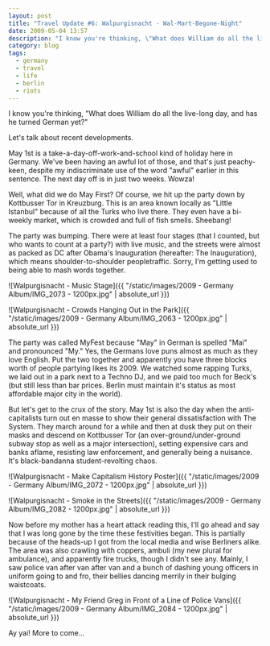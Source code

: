 ```yaml
---
layout: post
title: "Travel Update #6: Walpurgisnacht - Wal-Mart-Begone-Night"
date: 2009-05-04 13:57
description: "I know you're thinking, \"What does William do all the live-long day, and has he turned German yet?\" \r\rLet's talk about recent developments."
category: blog
tags:
  - germany
  - travel
  - life
  - berlin
  - riots
---
```


I know you're thinking, "What does William do all the live-long day, and has he turned German yet?"

Let's talk about recent developments.

May 1st is a take-a-day-off-work-and-school kind of holiday here in Germany. We've been having an awful lot of those, and that's just peachy-keen, despite my indiscriminate use of the word "awful" earlier in this sentence. The next day off is in just two weeks. Wowza!

Well, what did we do May First? Of course, we hit up the party down by Kottbusser Tor in Kreuzburg. This is an area known locally as "Little Istanbul" because of all the Turks who live there. They even have a bi-weekly market, which is crowded and full of fish smells. Sheebang!

The party was bumping. There were at least four stages (that I counted, but who wants to count at a party?) with live music, and the streets were almost as packed as DC after Obama's Inauguration (hereafter: The Inauguration), which means shoulder-to-shoulder peopletraffic. Sorry, I'm getting used to being able to mash words together.

![Walpurgisnacht - Music Stage]({{ "/static/images/2009 - Germany Album/IMG_2073 - 1200px.jpg" | absolute_url }})

![Walpurgisnacht - Crowds Hanging Out in the Park]({{ "/static/images/2009 - Germany Album/IMG_2063 - 1200px.jpg" | absolute_url }})

The party was called MyFest because "May" in German is spelled "Mai" and pronounced "My." Yes, the Germans love puns almost as much as they love English. Put the two together and apparently you have three blocks worth of people partying likes its 2009. We watched some rapping Turks, we laid out in a park next to a Techno DJ, and we paid too much for Beck's (but still less than bar prices. Berlin must maintain it's status as most affordable major city in the world).

But let's get to the crux of the story. May 1st is also the day when the anti-capitalists turn out en masse to show their general dissatisfaction with The System. They march around for a while and then at dusk they put on their masks and descend on Kottbusser Tor (an over-ground/under-ground subway stop as well as a major intersection), setting expensive cars and banks aflame, resisting law enforcement, and generally being a nuisance. It's black-bandanna student-revolting chaos.

![Walpurgisnacht - Make Capitalism History Poster]({{ "/static/images/2009 - Germany Album/IMG_2072 - 1200px.jpg" | absolute_url }})

![Walpurgisnacht - Smoke in the Streets]({{ "/static/images/2009 - Germany Album/IMG_2082 - 1200px.jpg" | absolute_url }})

Now before my mother has a heart attack reading this, I'll go ahead and say that I was long gone by the time these festivities began. This is partially because of the heads-up I got from the local media and wise Berliners alike. The area was also crawling with coppers, ambuli (my new plural for ambulance), and apparently fire trucks, though I didn't see any. Mainly, I saw police van after van after van and a bunch of dashing young officers in uniform going to and fro, their bellies dancing merrily in their bulging waistcoats.

![Walpurgisnacht - My Friend Greg in Front of a Line of Police Vans]({{ "/static/images/2009 - Germany Album/IMG_2084 - 1200px.jpg" | absolute_url }})

Ay yai! More to come...
